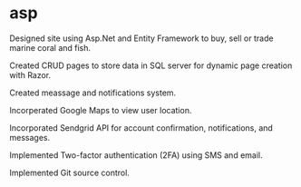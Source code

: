 # asp
Designed site using Asp.Net and Entity Framework to buy, sell or trade marine coral and fish.

Created CRUD pages to store data in SQL server for dynamic page creation with Razor.

Created meassage and notifications system.

Incorperated Google Maps to view user location.

Incorporated Sendgrid API for account confirmation, notifications, and messages.

Implemented Two-factor authentication (2FA) using SMS and email.
 
Implemented Git source control.
